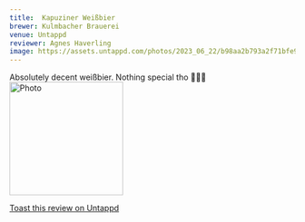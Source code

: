 ```yaml
---
title:  Kapuziner Weißbier
brewer: Kulmbacher Brauerei
venue: Untappd
reviewer: Agnes Haverling
image: https://assets.untappd.com/photos/2023_06_22/b98aa2b793a2f71bfe923875e3a279af_200x200.jpg
---
```


Absolutely decent weißbier. Nothing special tho 🤷🏼‍♀️
						  <br />
						  <img height="200" width="200" src="https://assets.untappd.com/photos/2023_06_22/b98aa2b793a2f71bfe923875e3a279af_200x200.jpg" alt="Photo">         
						
[Toast this review on Untappd](https://untappd.com/user/&#45;Spacebacon&#45;/checkin/1286517157)
